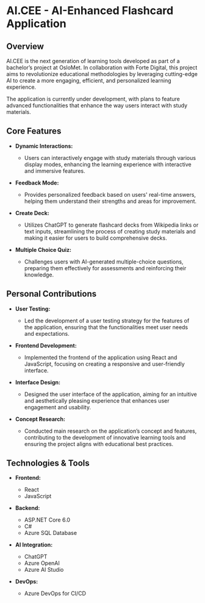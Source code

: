 # AI.CEE - AI-Enhanced Flashcard Application

## Overview

AI.CEE is the next generation of learning tools developed as part of a bachelor’s project at OsloMet. In collaboration with Forte Digital, this project aims to revolutionize educational methodologies by leveraging cutting-edge AI to create a more engaging, efficient, and personalized learning experience.

The application is currently under development, with plans to feature advanced functionalities that enhance the way users interact with study materials.

## Core Features

- **Dynamic Interactions:**
  - Users can interactively engage with study materials through various display modes, enhancing the learning experience with interactive and immersive features.

- **Feedback Mode:**
  - Provides personalized feedback based on users' real-time answers, helping them understand their strengths and areas for improvement.

- **Create Deck:**
  - Utilizes ChatGPT to generate flashcard decks from Wikipedia links or text inputs, streamlining the process of creating study materials and making it easier for users to build comprehensive decks.

- **Multiple Choice Quiz:**
  - Challenges users with AI-generated multiple-choice questions, preparing them effectively for assessments and reinforcing their knowledge.

## Personal Contributions

- **User Testing:**
  - Led the development of a user testing strategy for the features of the application, ensuring that the functionalities meet user needs and expectations.

- **Frontend Development:**
  - Implemented the frontend of the application using React and JavaScript, focusing on creating a responsive and user-friendly interface.

- **Interface Design:**
  - Designed the user interface of the application, aiming for an intuitive and aesthetically pleasing experience that enhances user engagement and usability.

- **Concept Research:**
  - Conducted main research on the application’s concept and features, contributing to the development of innovative learning tools and ensuring the project aligns with educational best practices.

## Technologies & Tools

- **Frontend:**
  - React
  - JavaScript

- **Backend:**
  - ASP.NET Core 6.0
  - C#
  - Azure SQL Database

- **AI Integration:**
  - ChatGPT
  - Azure OpenAI
  - Azure AI Studio

- **DevOps:**
  - Azure DevOps for CI/CD
